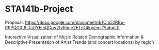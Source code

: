# STA141b-Project

Proposal: https://docs.google.com/document/d/1Cm52RBu-R9PQGXt8LfaUYEi5QCrw2fvRbce2ETrD4kw/edit?tab=t.0  

Interactive Visualization of Music Related  Demographic Information &amp; Descriptive Presentation of Artist Trends (and concert locations) by region
